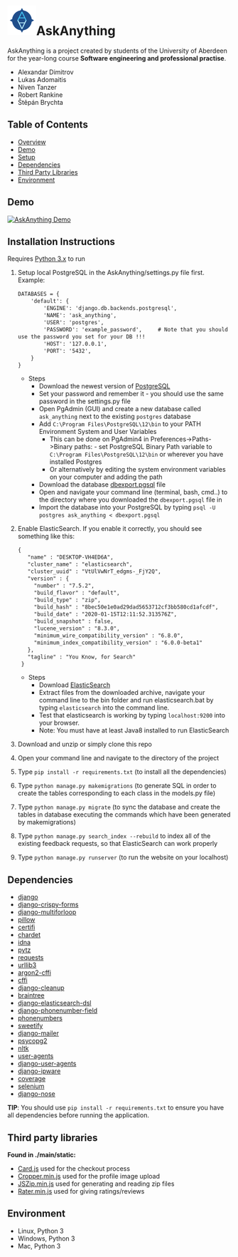 <img align="left" height="65" width="65" src="./main/static/img/logo.png">

# AskAnything 
AskAnything is a project created by students of the University of Aberdeen for the year-long course **Software engineering and professional practise**.
* Alexandar Dimitrov
* Lukas Adomaitis 
* Niven Tanzer
* Robert Rankine
* Štěpán Brychta

##  Table of Contents
* [Overview](#AskAnything)
* [Demo](#Demo)
* [Setup](#Installation-Instructions)
* [Dependencies](#Dependencies)
* [Third Party Libraries](#Third)
* [Environment](#Third-party-ibraries)

## Demo
[![AskAnything Demo](https://media.giphy.com/media/d2ZhZTK55EA2yvTy/giphy.gif)](#)

## Installation Instructions
Requires [Python 3.x](https://www.python.org/downloads/) to run

1. Setup local PostgreSQL in the AskAnything/settings.py file first. Example:
     ```
     DATABASES = {
         'default': {
             'ENGINE': 'django.db.backends.postgresql',
             'NAME': 'ask_anything',
             'USER': 'postgres',
             'PASSWORD': 'example_password',     # Note that you should use the password you set for your DB !!!
             'HOST': '127.0.0.1',
             'PORT': '5432',
         }
     }
     ```
   - Steps
     - Download the newest version of [PostgreSQL](https://www.enterprisedb.com/downloads/postgres-postgresql-downloads)
     - Set your password and remember it - you should use the same password in the settings.py file
     - Open PgAdmin (GUI) and create a new database called ```ask_anything``` next to the existing ```postgres``` database
     - Add ```C:\Program Files\PostgreSQL\12\bin``` to your PATH Environment System and User Variables
       - This can be done on PgAdmin4 in Preferences->Paths->Binary paths: - set PostgreSQL Binary Path variable to ```C:\Program Files\PostgreSQL\12\bin``` or wherever you have installed Postgres
       - Or alternatively by editing the system environment variables on your computer and adding the path
     - Download the database [dbexport.pgsql](./dbexport.pgsql) file 
     - Open and navigate your command line (terminal, bash, cmd..) to the directory where you downloaded the ```dbexport.pgsql``` file in
     - Import the database into your PostgreSQL by typing ```psql -U postgres ask_anything < dbexport.pgsql```
     
     
2. Enable ElasticSearch. If you enable it correctly, you should see something like this:
    ```
    {
       "name" : "DESKTOP-VH4ED6A",
       "cluster_name" : "elasticsearch",
       "cluster_uuid" : "VtUlVwNrT_edgms-_FjY2Q",
       "version" : {
         "number" : "7.5.2",
         "build_flavor" : "default",
         "build_type" : "zip",
         "build_hash" : "8bec50e1e0ad29dad5653712cf3bb580cd1afcdf",
         "build_date" : "2020-01-15T12:11:52.313576Z",
         "build_snapshot" : false,
         "lucene_version" : "8.3.0",
         "minimum_wire_compatibility_version" : "6.8.0",
         "minimum_index_compatibility_version" : "6.0.0-beta1"
       },
       "tagline" : "You Know, for Search"
     }
     ```
   - Steps
       - Download [ElasticSearch](https://www.elastic.co/downloads/elasticsearch?fbclid=IwAR2XbaY92npI5bsGvUCl4zK5UMS17sTKwAJrHt-69dYzC9jO26Ldyj5Lv-M)
       - Extract files from the downloaded archive, navigate your command line to the bin folder and run elasticsearch.bat by typing ```elasticsearch``` into the command line. 
       - Test that elasticsearch is working by typing ```localhost:9200``` into your browser.
       - Note: You must have at least Java8 installed to run ElasticSearch
       
3. Download and unzip or simply clone this repo
4. Open your command line and navigate to the directory of the project
5. Type ```pip install -r requirements.txt``` (to install all the dependencies)
6. Type ```python manage.py makemigrations``` (to generate SQL in order to create the tables corresponding to each class in the models.py file)
7. Type ```python manage.py migrate```        (to sync the database and create the tables in database executing the commands which have been generated by makemigrations)
8. Type ```python manage.py search_index --rebuild``` to index all of the existing feedback requests, so that ElasticSearch can work properly
9. Type ```python manage.py runserver```      (to run the website on your localhost)
    
## Dependencies
* [django](https://pypi.org/project/Django/)
* [django-crispy-forms](https://pypi.org/project/django-crispy-forms/)
* [django-multiforloop](https://pypi.org/project/django-multiforloop/)
* [pillow](https://pypi.org/project/Pillow/())
* [certifi](https://pypi.org/project/certifi/)
* [chardet](https://pypi.org/project/chardet/)
* [idna](https://pypi.org/project/idna/)
* [pytz](https://pypi.org/project/pytz/)
* [requests](https://pypi.org/project/requests/)
* [urllib3](https://pypi.org/project/urllib3/)
* [argon2-cffi](https://pypi.org/project/argon2-cffi/)
* [cffi](https://pypi.org/project/cffi/)
* [django-cleanup](https://pypi.org/project/django-cleanup/)
* [braintree](https://pypi.org/project/braintree/)
* [django-elasticsearch-dsl](https://pypi.org/project/django-elasticsearch-dsl/)
* [django-phonenumber-field](https://pypi.org/project/django-phonenumber-field/)
* [phonenumbers](https://pypi.org/project/phonenumbers/)
* [sweetify](https://pypi.org/project/sweetify/)
* [django-mailer](https://pypi.org/project/django-mailer/)
* [psycopg2](https://pypi.org/project/psycopg2/)
* [nltk](https://pypi.org/project/nltk/)
* [user-agents](https://pypi.org/project/user-agents/)
* [django-user-agents](https://pypi.org/project/django-user-agents/)
* [django-ipware](https://pypi.org/project/django-ipware/)
* [coverage](https://pypi.org/project/coverage/)
* [selenium](https://pypi.org/project/selenium/)
* [django-nose](https://pypi.org/project/django-nose/) 

**TIP**: You should use `pip install -r requirements.txt` to ensure you have all dependencies before running the application.

## Third party libraries
**Found in ./main/static:**
* [Card.js](https://github.com/jessepollak/card) used for the checkout process
* [Cropper.min.js](https://fengyuanchen.github.io/cropperjs/) used for the profile image upload
* [JSZip.min.js](https://stuk.github.io/jszip/) used for generating and reading zip files
* [Rater.min.js](https://auxiliary.github.io/rater/) used for giving ratings/reviews

## Environment
* Linux, Python 3
* Windows, Python 3
* Mac, Python 3
